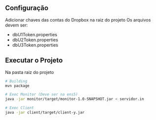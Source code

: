 ## Configuração

Adicionar chaves das contas do Dropbox na raiz do projeto
Os arquivos devem ser:

- dbU1Token.properties
- dbU2Token.properties
- dbU3Token.properties

## Executar o Projeto

Na pasta raiz do projeto

```bash
# Building
mvn package

# Exec Monitor (Deve ser na ens5)
java -jar monitor/target/monitor-1.0-SNAPSHOT.jar < servidor.in

# Exec Client
java -jar client/target/client-y.jar
```
